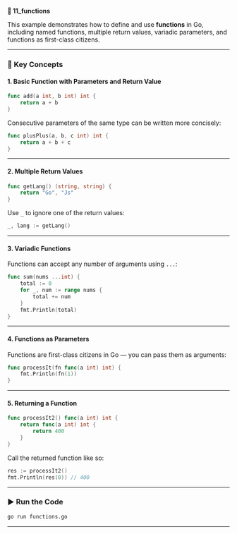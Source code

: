 **📁 11_functions**

This example demonstrates how to define and use **functions** in Go, including named functions, multiple return values, variadic parameters, and functions as first-class citizens.

---

### 🧠 Key Concepts

#### 1. **Basic Function with Parameters and Return Value**

```go
func add(a int, b int) int {
	return a + b
}
```

Consecutive parameters of the same type can be written more concisely:

```go
func plusPlus(a, b, c int) int {
	return a + b + c
}
```

---

#### 2. **Multiple Return Values**

```go
func getLang() (string, string) {
	return "Go", "Js"
}
```

Use `_` to ignore one of the return values:

```go
_, lang := getLang()
```

---

#### 3. **Variadic Functions**

Functions can accept any number of arguments using `...`:

```go
func sum(nums ...int) {
	total := 0
	for _, num := range nums {
		total += num
	}
	fmt.Println(total)
}
```

---

#### 4. **Functions as Parameters**

Functions are first-class citizens in Go — you can pass them as arguments:

```go
func processIt(fn func(a int) int) {
	fmt.Println(fn(1))
}
```

---

#### 5. **Returning a Function**

```go
func processIt2() func(a int) int {
	return func(a int) int {
		return 400
	}
}
```

Call the returned function like so:

```go
res := processIt2()
fmt.Println(res(0)) // 400
```

---

### ▶️ Run the Code

```bash
go run functions.go
```

---